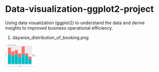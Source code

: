 # Data-visualization-ggplot2-project
Using data visualization (ggplot2) to understand the data and derive insights to improved business operational efficiency.

1. daywise_distribution_of_booking.png

<img src="plot_images/1. daywise_distribution_of_booking.png" width="100">
